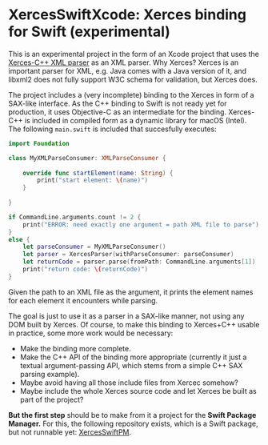 # XercesSwiftXcode: Xerces binding for Swift (experimental)

This is an experimental project in the form of an Xcode project that uses the [Xerces-C++ XML parser](https://xerces.apache.org/xerces-c/) as an XML parser. Why Xerces? Xerces is an important parser for XML, e.g. Java comes with a Java version of it, and libxml2 does not fully support W3C schema for validation, but Xerces does.

The project includes a (very incomplete) binding to the Xerces in form of a SAX-like interface. As the C++ binding to Swift is not ready yet for production, it uses Objective-C as an intermediate for the binding. Xerces-C++ is included in compiled form as a dynamic library for macOS (Intel). The following `main.swift` is included that succesfully executes:

```swift
import Foundation

class MyXMLParseConsumer: XMLParseConsumer {
    
    override func startElement(name: String) {
        print("start element: \(name)")
    }
    
}

if CommandLine.arguments.count != 2 {
    print("ERROR: need exactly one argument = path XML file to parse")
}
else {
    let parseConsumer = MyXMLParseConsumer()
    let parser = XercesParser(withParseConsumer: parseConsumer)
    let returnCode = parser.parse(fromPath: CommandLine.arguments[1])
    print("return code: \(returnCode)")
}
```

Given the path to an XML file as the argument, it prints the element names for each element it encounters while parsing.

The goal is just to use it as a parser in a SAX-like manner, not using any DOM built by Xerces. Of course, to make this binding to Xerces+C++ usable in practice, some more work would be necessary:

- Make the binding more complete.
- Make the C++ API of the binding more appropriate (currently it just a textual argument-passing API, which stems from a simple C++ SAX parsing example).
- Maybe avoid having all those include files from Xercec somehow?
- Maybe include the whole Xerces source code and let Xerces be built as part of the project?

**But the first step** should be to make from it a project for the **Swift Package Manager.** For this, the following repository exists, which is a Swift package, but not runnable yet: [XercesSwiftPM](https://github.com/stefanspringer1/XercesSwiftPM).
